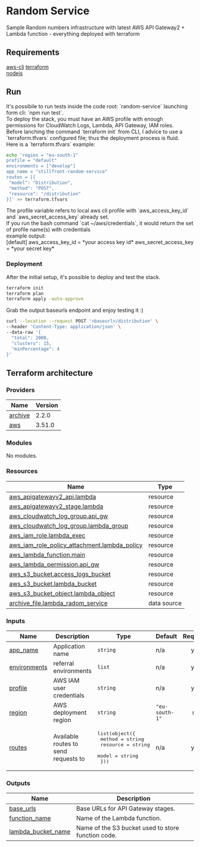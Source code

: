 # Random Service

Sample Random numbers infrastructure with latest AWS API Gateway2 + Lambda function - everything deployed with terraform

## Requirements

[aws-cli](https://docs.aws.amazon.com/cli/latest/userguide/install-cliv2.html)
[terraform](https://learn.hashicorp.com/tutorials/terraform/install-cli)<br>
[nodejs](https://nodejs.org/it/download/current/)

## Run

<p>It's possibile to run tests inside the code root: `random-service` launching form cli: `npm run test`.<br>
To deploy the stack, you must have an AWS profile with enough permissions for CloudWatch Logs, Lambda, API Gateway, IAM roles.<br>
Before lanching the command `terraform init` from CLI, I advice to use a `terraform.tfvars` configured file; thus the deployment process is fluid.<br>
Here is a `terraform.tfvars` example:<br></p>

```bash
echo 'region = "eu-south-1"
profile = "default"
environments = ["develop"]
app_name = "stillfront-random-service"
routes = [{
 "model": "Distribution", 
 "method": "POST",
 "resource": "/distribution"
}]' >> terraform.tfvars
```

<p>The profile variable refers to local aws cli profile with `aws_access_key_id` and `aws_secret_access_key` already set.<br>
If you run the bash command `cat ~/aws/credentials`, it would return the set of profile name(s) with credentials<br>
example output:<br>
[default]
aws_access_key_id = *your access key id*
aws_secret_access_key = *your secret key*</p>

### Deployment

<p>After the initial setup, it's possible to deploy and test the stack.</p>

```bash
terraform init
terraform plan
terraform apply -auto-approve
```

<p>Grab the output baseurls endpoint and enjoy testing it :)<p>

```bash
curl --location --request POST '<baseurl>/distribution' \
--header 'Content-Type: application/json' \
--data-raw '{ 
  "total": 2000,
  "clusters": 15,
  "minPercentage": 4
}'
```

## Terraform architecture

### Providers

| Name | Version |
|------|---------|
| <a name="provider_archive"></a> [archive](#provider\_archive) | 2.2.0 |
| <a name="provider_aws"></a> [aws](#provider\_aws) | 3.51.0 |

### Modules

No modules.

### Resources

| Name | Type |
|------|------|
| [aws_apigatewayv2_api.lambda](https://registry.terraform.io/providers/hashicorp/aws/latest/docs/resources/apigatewayv2_api) | resource |
| [aws_apigatewayv2_stage.lambda](https://registry.terraform.io/providers/hashicorp/aws/latest/docs/resources/apigatewayv2_stage) | resource |
| [aws_cloudwatch_log_group.api_gw](https://registry.terraform.io/providers/hashicorp/aws/latest/docs/resources/cloudwatch_log_group) | resource |
| [aws_cloudwatch_log_group.lambda_group](https://registry.terraform.io/providers/hashicorp/aws/latest/docs/resources/cloudwatch_log_group) | resource |
| [aws_iam_role.lambda_exec](https://registry.terraform.io/providers/hashicorp/aws/latest/docs/resources/iam_role) | resource |
| [aws_iam_role_policy_attachment.lambda_policy](https://registry.terraform.io/providers/hashicorp/aws/latest/docs/resources/iam_role_policy_attachment) | resource |
| [aws_lambda_function.main](https://registry.terraform.io/providers/hashicorp/aws/latest/docs/resources/lambda_function) | resource |
| [aws_lambda_permission.api_gw](https://registry.terraform.io/providers/hashicorp/aws/latest/docs/resources/lambda_permission) | resource |
| [aws_s3_bucket.access_logs_bucket](https://registry.terraform.io/providers/hashicorp/aws/latest/docs/resources/s3_bucket) | resource |
| [aws_s3_bucket.lambda_bucket](https://registry.terraform.io/providers/hashicorp/aws/latest/docs/resources/s3_bucket) | resource |
| [aws_s3_bucket_object.lambda_object](https://registry.terraform.io/providers/hashicorp/aws/latest/docs/resources/s3_bucket_object) | resource |
| [archive_file.lambda_radom_service](https://registry.terraform.io/providers/hashicorp/archive/latest/docs/data-sources/file) | data source |

### Inputs

| Name | Description | Type | Default | Required |
|------|-------------|------|---------|:--------:|
| <a name="input_app_name"></a> [app\_name](#input\_app\_name) | Application name | `string` | n/a | yes |
| <a name="input_environments"></a> [environments](#input\_environments) | referral environments | `list` | n/a | yes |
| <a name="input_profile"></a> [profile](#input\_profile) | AWS IAM user credentials | `string` | n/a | yes |
| <a name="input_region"></a> [region](#input\_region) | AWS deployment region | `string` | `"eu-south-1"` | no |
| <a name="input_routes"></a> [routes](#input\_routes) | Available routes to send requests to | <pre>list(object({<br>  method = string<br>  resource = string<br>  model = string<br> }))</pre> | n/a | yes |

### Outputs

| Name | Description |
|------|-------------|
| <a name="output_base_urls"></a> [base\_urls](#output\_base\_urls) | Base URLs for API Gateway stages. |
| <a name="output_function_name"></a> [function\_name](#output\_function\_name) | Name of the Lambda function. |
| <a name="output_lambda_bucket_name"></a> [lambda\_bucket\_name](#output\_lambda\_bucket\_name) | Name of the S3 bucket used to store function code. |